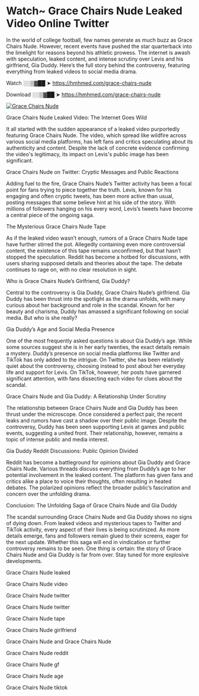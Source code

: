 # Watch~ Grace Chairs Nude Leaked Video Online Twitter

In the world of college football, few names generate as much buzz as Grace Chairs Nude. However, recent events have pushed the star quarterback into the limelight for reasons beyond his athletic prowess. The internet is awash with speculation, leaked content, and intense scrutiny over Levis and his girlfriend, Gia Duddy. Here’s the full story behind the controversy, featuring everything from leaked videos to social media drama.

Watch ░░▒▓██ ➤ https://hmhmed.com/grace-chairs-nude

Download ░░▒▓██ ➤ https://hmhmed.com/grace-chairs-nude

[![Grace Chairs Nude](https://i.imgur.com/dJHk4Zq.gif)](https://hmhmed.com/grace-chairs-nude)

Grace Chairs Nude Leaked Video: The Internet Goes Wild

It all started with the sudden appearance of a leaked video purportedly featuring Grace Chairs Nude. The video, which spread like wildfire across various social media platforms, has left fans and critics speculating about its authenticity and content. Despite the lack of concrete evidence confirming the video's legitimacy, its impact on Levis's public image has been significant.

Grace Chairs Nude on Twitter: Cryptic Messages and Public Reactions

Adding fuel to the fire, Grace Chairs Nude’s Twitter activity has been a focal point for fans trying to piece together the truth. Levis, known for his engaging and often cryptic tweets, has been more active than usual, posting messages that some believe hint at his side of the story. With millions of followers hanging on his every word, Levis’s tweets have become a central piece of the ongoing saga.

The Mysterious Grace Chairs Nude Tape

As if the leaked video wasn’t enough, rumors of a Grace Chairs Nude tape have further stirred the pot. Allegedly containing even more controversial content, the existence of this tape remains unconfirmed, but that hasn’t stopped the speculation. Reddit has become a hotbed for discussions, with users sharing supposed details and theories about the tape. The debate continues to rage on, with no clear resolution in sight.

Who is Grace Chairs Nude’s Girlfriend, Gia Duddy?

Central to the controversy is Gia Duddy, Grace Chairs Nude’s girlfriend. Gia Duddy has been thrust into the spotlight as the drama unfolds, with many curious about her background and role in the scandal. Known for her beauty and charisma, Duddy has amassed a significant following on social media. But who is she really?

Gia Duddy’s Age and Social Media Presence

One of the most frequently asked questions is about Gia Duddy’s age. While some sources suggest she is in her early twenties, the exact details remain a mystery. Duddy’s presence on social media platforms like Twitter and TikTok has only added to the intrigue. On Twitter, she has been relatively quiet about the controversy, choosing instead to post about her everyday life and support for Levis. On TikTok, however, her posts have garnered significant attention, with fans dissecting each video for clues about the scandal.

Grace Chairs Nude and Gia Duddy: A Relationship Under Scrutiny

The relationship between Grace Chairs Nude and Gia Duddy has been thrust under the microscope. Once considered a perfect pair, the recent leaks and rumors have cast a shadow over their public image. Despite the controversy, Duddy has been seen supporting Levis at games and public events, suggesting a united front. Their relationship, however, remains a topic of intense public and media interest.

Gia Duddy Reddit Discussions: Public Opinion Divided

Reddit has become a battleground for opinions about Gia Duddy and Grace Chairs Nude. Various threads discuss everything from Duddy’s age to her potential involvement in the leaked content. The platform has given fans and critics alike a place to voice their thoughts, often resulting in heated debates. The polarized opinions reflect the broader public’s fascination and concern over the unfolding drama.

Conclusion: The Unfolding Saga of Grace Chairs Nude and Gia Duddy

The scandal surrounding Grace Chairs Nude and Gia Duddy shows no signs of dying down. From leaked videos and mysterious tapes to Twitter and TikTok activity, every aspect of their lives is being scrutinized. As more details emerge, fans and followers remain glued to their screens, eager for the next update. Whether this saga will end in vindication or further controversy remains to be seen. One thing is certain: the story of Grace Chairs Nude and Gia Duddy is far from over. Stay tuned for more explosive developments.

Grace Chairs Nude leaked

Grace Chairs Nude video

Grace Chairs Nude twitter

Grace Chairs Nude twitter

Grace Chairs Nude tape

Grace Chairs Nude girlfriend

Grace Chairs Nude and Grace Chairs Nude

Grace Chairs Nude reddit

Grace Chairs Nude gf

Grace Chairs Nude age

Grace Chairs Nude tiktok